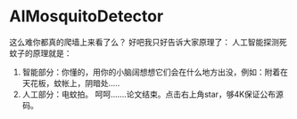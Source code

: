 # AIMosquitoDetector
这么难你都真的爬墙上来看了么？
好吧我只好告诉大家原理了：
人工智能探测死蚊子的原理就是：
1. 智能部分：你懂的，用你的小脑阔想想它们会在什么地方出没，例如：附着在天花板，蚊帐上，阴暗处.....
2. 人工部分：电蚊拍。
呵呵.......论文结束。点击右上角star，够4K保证公布源码。

